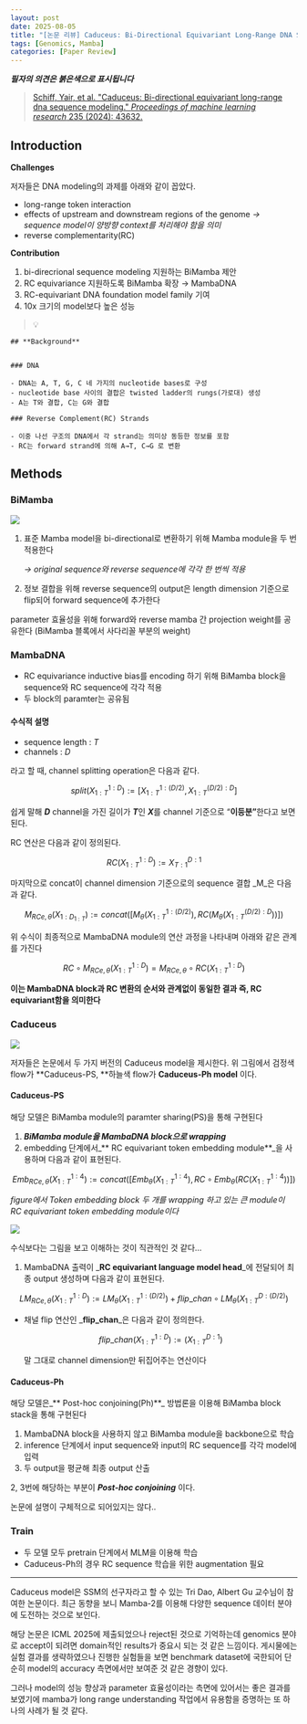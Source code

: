 ```yaml
---
layout: post
date: 2025-08-05
title: "[논문 리뷰] Caduceus: Bi-Directional Equivariant Long-Range DNA Sequence Modeling"
tags: [Genomics, Mamba]
categories: [Paper Review]
---
```


<span class="notion-red">_**필자의 의견은 붉은색으로 표시됩니다**_</span>


> [Schiff, Yair, et al. "Caduceus: Bi-directional equivariant long-range dna sequence modeling." ](https://pmc.ncbi.nlm.nih.gov/articles/PMC12189541/)[_Proceedings of machine learning research_](https://pmc.ncbi.nlm.nih.gov/articles/PMC12189541/)[ 235 (2024): 43632.](https://pmc.ncbi.nlm.nih.gov/articles/PMC12189541/)



## Introduction


**Challenges**


저자들은 DNA modeling의 과제를 아래와 같이 꼽았다.

- long-range token interaction
- effects of upstream and downstream regions of the genome 
_→ sequence model이 양방향 context를 처리해야 함을 의미_
- reverse complementarity(RC)

**Contribution**

1. bi-direcrional sequence modeling 지원하는 BiMamba 제안
1. RC equivariance 지원하도록 BiMamba 확장 → MambaDNA
1. RC-equivariant DNA foundation model family 기여
1. 10x 크기의 model보다 높은 성능

> 💡 


	## **Background**


	### DNA

	- DNA는 A, T, G, C 네 가지의 nucleotide bases로 구성
	- nucleotide base 사이의 결합은 twisted ladder의 rungs(가로대) 생성
	- A는 T와 결합, C는 G와 결합

	### Reverse Complement(RC) Strands

	- 이중 나선 구조의 DNA에서 각 strand는 의미상 동등한 정보를 포함
	- RC는 forward strand에 의해 A→T, C→G 로 변환


## Methods



### BiMamba


![](https://prod-files-secure.s3.us-west-2.amazonaws.com/542b861c-36a8-4051-84e5-8804b6728dba/2c247d59-7815-4980-99f0-8f0d21f445a7/image.png?X-Amz-Algorithm=AWS4-HMAC-SHA256&X-Amz-Content-Sha256=UNSIGNED-PAYLOAD&X-Amz-Credential=ASIAZI2LB466SDHWLZJZ%2F20251012%2Fus-west-2%2Fs3%2Faws4_request&X-Amz-Date=20251012T140106Z&X-Amz-Expires=3600&X-Amz-Security-Token=IQoJb3JpZ2luX2VjEIT%2F%2F%2F%2F%2F%2F%2F%2F%2F%2FwEaCXVzLXdlc3QtMiJIMEYCIQCDluqBE0Iovg4A4dc0XZHKRGRwSeHv62b6PCtlJJeJTQIhAKhtqDdvLI0o0LFmOr3OPuVo42eDyaRtbimffNMK%2FU1oKv8DCC0QABoMNjM3NDIzMTgzODA1Igwe0xvKASspKEulsjIq3AOVNQPaG893zBiHKgrrctQ06p4MR7hMD%2FrW%2F2%2FkmsnOiVdrsHdAj05Qn3r8Qf0SKCjJ81RnJJuSNUGwL%2FccYGSetkQvAa1QFG2ZitW77I4wZjTVPWLMQnDXxrxiQhhEhZFVZGkieOnwUxBKkL5S0tw0ZKIkBFb9wU9%2FQdxqw7MowmzxBeHgaegC80byTIah9cx3GjB%2F3akmKc3D5Wxbyo%2B1BpzLqWqIW9McxBuirBFXfJDGlQAKwlw5FvKbvphSyQrW0D6iv2ShGh1R6UCZMwBUEXt%2FCysQfXsTJAcVjisG0TvETXA9NSo2RXQdNhGqSHgo5LuhZp2SGXhnjF4J3Ic9SP7Pnk7rhi2pBLKWMgQG73qxEtKy95uzLOg16rGv2HBg2N8SzfpKI27Ly%2FKonGd1VSS9THxevpKLvBAUH5IS18mAVqcwh4%2FAnucY3HeyXXgLtk9o4Cxa3G4%2FDmenSAmr9RzIAoXs0ClBWcwKdVafFJnpeX990jgYF5n9h8Qqv1EM%2BSA%2B%2Fr31i8m5%2FmSbRoWF9M3IOrzyJ0Ua1svM3VQ%2BJ7rMKOLYUGBoDFlFgt2OsgLrcG2lxE8bw9iY0QzqTeS%2F1S5UEIgHp1usN6fIC6lctKD6xDZStpM509JbiTDYuK7HBjqkAaLM8xMcbngfXzgF%2B4zzZr1elGEKuj%2FAbqBBg0RFGSlmQPNjsv6Gp%2BXAbT%2BZZjTRlI8BRZZ%2F7Wy50bwOxMrX3MsfDRW7nq54UeIP15H86KRCHWAH6rdbEwobmrMpJY9Llog8wqMqMRN6Mh2%2FAA2gKex2VDKBPJr95JKv2lSLqAL1%2Bsg8rtYXmu8uqjG4iun1fpVSgY5JiWNTasNNULSi5CbD%2B%2BOX&X-Amz-Signature=50c7f8fb6654b01ad1f45b0415c5d0fad409e845506f8f3df629edcfb163a89a&X-Amz-SignedHeaders=host&x-amz-checksum-mode=ENABLED&x-id=GetObject)

1. 표준 Mamba model을 bi-directional로 변환하기 위해 Mamba module을 두 번 적용한다

	_→ original sequence와 reverse sequence에 각각 한 번씩 적용_

1. 정보 결합을 위해 reverse sequence의 output은 length dimension 기준으로 flip되어 forward sequence에 추가한다

parameter 효율성을 위해 forward와 reverse mamba 간 projection weight를 공유한다 (BiMamba 블록에서 사다리꼴 부분의 weight)



### MambaDNA

- RC equivariance inductive bias를 encoding 하기 위해 BiMamba block을 sequence와 RC sequence에 각각 적용
- 두 block의 paramter는 공유됨


#### 수식적 설명

- sequence length : _T_
- channels : _D_

라고 할 때,  channel splitting operation은 다음과 같다.


$$
split(X^{1:D}_{1:T}):=[X^{1:(D/2)}_{1:T},X^{(D/2):D}_{1:T}]
$$


<span class="notion-red">쉽게 말해 </span><span class="notion-red">_**D**_</span><span class="notion-red"> channel을 가진 길이가 </span><span class="notion-red">_**T**_</span><span class="notion-red">인 </span><span class="notion-red">_**X**_</span><span class="notion-red">를 channel 기준으로 “</span><span class="notion-red">**이등분”**</span><span class="notion-red">한다고 보면 된다.</span>


RC 연산은 다음과 같이 정의된다.


$$
RC(X^{1:D}_{1:T}):=X^{D:1}_{T:1}
$$


마지막으로 concat이 channel dimension 기준으로의 sequence 결합 _M_은 다음과 같다.


$$
M_{RCe,\theta}(X_{1:D_{1:T}}):=concat([M_{\theta}(X^{1:(D/2)}_{1:T}),RC(M_{\theta}(X^{(D/2):D}_{1:T}))])
$$


위 수식이 최종적으로 MambaDNA module의 연산 과정을 나타내며 아래와 같은 관계를 가진다


$$
RC\circ M_{RCe,\theta}(X^{1:D}_{1:T}) = M_{RCe,\theta} \circ RC(X^{1:D}_{1:T})
$$


**이는 MambaDNA block과 RC 변환의 순서와 관계없이 동일한 결과 즉, RC equivariant함을 의미한다**



### Caduceus


![](https://prod-files-secure.s3.us-west-2.amazonaws.com/542b861c-36a8-4051-84e5-8804b6728dba/f94a60d7-8145-473b-aef9-7c68d3ec604a/image.png?X-Amz-Algorithm=AWS4-HMAC-SHA256&X-Amz-Content-Sha256=UNSIGNED-PAYLOAD&X-Amz-Credential=ASIAZI2LB466SDHWLZJZ%2F20251012%2Fus-west-2%2Fs3%2Faws4_request&X-Amz-Date=20251012T140106Z&X-Amz-Expires=3600&X-Amz-Security-Token=IQoJb3JpZ2luX2VjEIT%2F%2F%2F%2F%2F%2F%2F%2F%2F%2FwEaCXVzLXdlc3QtMiJIMEYCIQCDluqBE0Iovg4A4dc0XZHKRGRwSeHv62b6PCtlJJeJTQIhAKhtqDdvLI0o0LFmOr3OPuVo42eDyaRtbimffNMK%2FU1oKv8DCC0QABoMNjM3NDIzMTgzODA1Igwe0xvKASspKEulsjIq3AOVNQPaG893zBiHKgrrctQ06p4MR7hMD%2FrW%2F2%2FkmsnOiVdrsHdAj05Qn3r8Qf0SKCjJ81RnJJuSNUGwL%2FccYGSetkQvAa1QFG2ZitW77I4wZjTVPWLMQnDXxrxiQhhEhZFVZGkieOnwUxBKkL5S0tw0ZKIkBFb9wU9%2FQdxqw7MowmzxBeHgaegC80byTIah9cx3GjB%2F3akmKc3D5Wxbyo%2B1BpzLqWqIW9McxBuirBFXfJDGlQAKwlw5FvKbvphSyQrW0D6iv2ShGh1R6UCZMwBUEXt%2FCysQfXsTJAcVjisG0TvETXA9NSo2RXQdNhGqSHgo5LuhZp2SGXhnjF4J3Ic9SP7Pnk7rhi2pBLKWMgQG73qxEtKy95uzLOg16rGv2HBg2N8SzfpKI27Ly%2FKonGd1VSS9THxevpKLvBAUH5IS18mAVqcwh4%2FAnucY3HeyXXgLtk9o4Cxa3G4%2FDmenSAmr9RzIAoXs0ClBWcwKdVafFJnpeX990jgYF5n9h8Qqv1EM%2BSA%2B%2Fr31i8m5%2FmSbRoWF9M3IOrzyJ0Ua1svM3VQ%2BJ7rMKOLYUGBoDFlFgt2OsgLrcG2lxE8bw9iY0QzqTeS%2F1S5UEIgHp1usN6fIC6lctKD6xDZStpM509JbiTDYuK7HBjqkAaLM8xMcbngfXzgF%2B4zzZr1elGEKuj%2FAbqBBg0RFGSlmQPNjsv6Gp%2BXAbT%2BZZjTRlI8BRZZ%2F7Wy50bwOxMrX3MsfDRW7nq54UeIP15H86KRCHWAH6rdbEwobmrMpJY9Llog8wqMqMRN6Mh2%2FAA2gKex2VDKBPJr95JKv2lSLqAL1%2Bsg8rtYXmu8uqjG4iun1fpVSgY5JiWNTasNNULSi5CbD%2B%2BOX&X-Amz-Signature=e9c3549345a245c13c9a8293a84a6d0288a3c601adee7271a963557b881abf09&X-Amz-SignedHeaders=host&x-amz-checksum-mode=ENABLED&x-id=GetObject)


저자들은 논문에서 두 가지 버전의 Caduceus model을 제시한다. 위 그림에서 검정색 flow가 **Caduceus-PS, **하늘색 flow가 **Caduceus-Ph model** 이다.



#### Caduceus-PS


해당 모델은 BiMamba module의 paramter sharing(PS)을 통해 구현된다

1. _**BiMamba module을 MambaDNA block으로 wrapping**_
1. embedding 단계에서_** RC equivariant token embedding module**_을 사용하며 다음과 같이 표현된다.

$$
Emb_{RCe,\theta}(X^{1:4}_{1:T}):=concat([Emb_{\theta}(X^{1:4}_{1:T}),RC \circ Emb_{\theta}(RC(X^{1:4}_{1:T}))])
$$


_figure에서 Token embedding block 두 개를 wrapping 하고 있는 큰 module이 RC equivariant token embedding module이다_


![](https://prod-files-secure.s3.us-west-2.amazonaws.com/542b861c-36a8-4051-84e5-8804b6728dba/b175e4da-71eb-4e91-8c23-a06dabe673c9/image.png?X-Amz-Algorithm=AWS4-HMAC-SHA256&X-Amz-Content-Sha256=UNSIGNED-PAYLOAD&X-Amz-Credential=ASIAZI2LB466SDHWLZJZ%2F20251012%2Fus-west-2%2Fs3%2Faws4_request&X-Amz-Date=20251012T140106Z&X-Amz-Expires=3600&X-Amz-Security-Token=IQoJb3JpZ2luX2VjEIT%2F%2F%2F%2F%2F%2F%2F%2F%2F%2FwEaCXVzLXdlc3QtMiJIMEYCIQCDluqBE0Iovg4A4dc0XZHKRGRwSeHv62b6PCtlJJeJTQIhAKhtqDdvLI0o0LFmOr3OPuVo42eDyaRtbimffNMK%2FU1oKv8DCC0QABoMNjM3NDIzMTgzODA1Igwe0xvKASspKEulsjIq3AOVNQPaG893zBiHKgrrctQ06p4MR7hMD%2FrW%2F2%2FkmsnOiVdrsHdAj05Qn3r8Qf0SKCjJ81RnJJuSNUGwL%2FccYGSetkQvAa1QFG2ZitW77I4wZjTVPWLMQnDXxrxiQhhEhZFVZGkieOnwUxBKkL5S0tw0ZKIkBFb9wU9%2FQdxqw7MowmzxBeHgaegC80byTIah9cx3GjB%2F3akmKc3D5Wxbyo%2B1BpzLqWqIW9McxBuirBFXfJDGlQAKwlw5FvKbvphSyQrW0D6iv2ShGh1R6UCZMwBUEXt%2FCysQfXsTJAcVjisG0TvETXA9NSo2RXQdNhGqSHgo5LuhZp2SGXhnjF4J3Ic9SP7Pnk7rhi2pBLKWMgQG73qxEtKy95uzLOg16rGv2HBg2N8SzfpKI27Ly%2FKonGd1VSS9THxevpKLvBAUH5IS18mAVqcwh4%2FAnucY3HeyXXgLtk9o4Cxa3G4%2FDmenSAmr9RzIAoXs0ClBWcwKdVafFJnpeX990jgYF5n9h8Qqv1EM%2BSA%2B%2Fr31i8m5%2FmSbRoWF9M3IOrzyJ0Ua1svM3VQ%2BJ7rMKOLYUGBoDFlFgt2OsgLrcG2lxE8bw9iY0QzqTeS%2F1S5UEIgHp1usN6fIC6lctKD6xDZStpM509JbiTDYuK7HBjqkAaLM8xMcbngfXzgF%2B4zzZr1elGEKuj%2FAbqBBg0RFGSlmQPNjsv6Gp%2BXAbT%2BZZjTRlI8BRZZ%2F7Wy50bwOxMrX3MsfDRW7nq54UeIP15H86KRCHWAH6rdbEwobmrMpJY9Llog8wqMqMRN6Mh2%2FAA2gKex2VDKBPJr95JKv2lSLqAL1%2Bsg8rtYXmu8uqjG4iun1fpVSgY5JiWNTasNNULSi5CbD%2B%2BOX&X-Amz-Signature=b030c64c39ef0194d0b09e9c7332deb4fcaa3ce44b7a97171bb5e84f1bddc5f2&X-Amz-SignedHeaders=host&x-amz-checksum-mode=ENABLED&x-id=GetObject)


<span class="notion-red">수식보다는 그림을 보고 이해하는 것이 직관적인 것 같다…</span>

1. MambaDNA 출력이 _**RC equivariant language model head**_에 전달되어 최종 output 생성하며 다음과 같이 표현된다.

$$
LM_{RCe,\theta}(X^{1:D}_{1:T}):= LM_{\theta}(X^{1:(D/2)}_{1:T})+flip\_chan\circ LM_{\theta}(X^{D:(D/2)}_{1:T})
$$

- 채널 flip 연산인 _**flip\_chan**_은 다음과 같이 정의한다.

	$$
	flip\_chan(X^{1:D}_{1:T}):=(X^{D:1}_{1:T})
	$$


	말 그대로 channel dimension만 뒤집어주는 연산이다



#### Caduceus-Ph


해당 모델은_** Post-hoc conjoining(Ph)**_ 방법론을 이용해 BiMamba block stack을 통해 구현된다

1. MambaDNA block을 사용하지 않고 BiMamba module을 backbone으로 학습
1. inference 단계에서 input sequence와 input의 RC sequence를 각각 model에 입력
1. 두 output을 평균해 최종 output 산출

2, 3번에 해당하는 부분이 _**Post-hoc conjoining**_ 이다.


<span class="notion-red">논문에 설명이 구체적으로 되어있지는 않다..</span>



### Train

- 두 모델 모두 pretrain 단계에서 MLM을 이용해 학습
- Caduceus-Ph의 경우 RC sequence 학습을 위한 augmentation 필요

---


<span class="notion-red">Caduceus model은 SSM의 선구자라고 할 수 있는 Tri Dao, Albert Gu 교수님이 참여한 논문이다. 최근 동향을 보니 Mamba-2를 이용해 다양한 sequence 데이터 분야에 도전하는 것으로 보인다.</span>


<span class="notion-red">해당 논문은 ICML 2025에 제출되었으나 reject된 것으로 기억하는데 genomics 분야로 accept이 되려면 domain적인 results가 중요시 되는 것 같은 느낌이다. 게시물에는 실험 결과를 생략하였으나 진행한 실험들을 보면 benchmark dataset에 국한되어 단순히 model의 accuracy 측면에서만 보여준 것 같은 경향이 있다.</span>


<span class="notion-red">그러나 model의 성능 향상과 parameter 효율성이라는 측면에 있어서는 좋은 결과를 보였기에 mamba가 long range understanding 작업에서 유용함을 증명하는 또 하나의 사례가 될 것 같다.</span>

